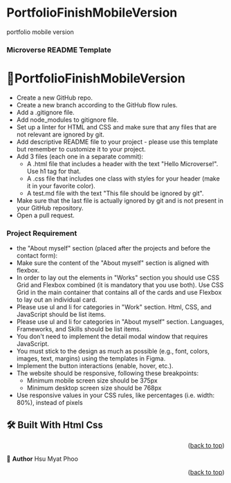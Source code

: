 # PortfolioFinishMobileVersion
portfolio mobile version



<h3><b>Microverse README Template</b></h3>



# 📖PortfolioFinishMobileVersion<a name="about-project"></a>

<ul>
    <li>Create a new GitHub repo.</li>
     <li>Create a new branch according to the GitHub flow rules.</li> 
     <li>Add a .gitignore file.</li>
     <li>Add node_modules to gitignore file.</li>
     <li>Set up a linter for HTML and CSS and make sure that any files that are not relevant are ignored by git.</li>
     <li>Add descriptive README file to your project - please use this template but remember to customize it to your project.</li>
     <li>
        Add 3 files (each one in a separate commit):
         <ul>
             <li> A .html file that includes a header with the text "Hello Microverse!". Use h1 tag for that.</li>
             <li> A .css file that includes one class with styles for your header (make it in your favorite color).</li>
             <li> A test.md file with the text "This file should be ignored by git".</li>
         </ul>
     </li>
    <li>Make sure that the last file is actually ignored by git and is not present in your GitHub repository.</li>
    <li>Open a pull request.</li>
</ul>


<h3>Project Requirement</h3>
<ul>
    <li>the "About myself" section (placed after the projects and before the contact form):</li>
    <li>Make sure the content of the "About myself" section is aligned with flexbox.</li>
    <li>In order to lay out the elements in "Works" section you should use CSS Grid and Flexbox combined (it is mandatory that you use both). Use CSS Grid in the main container that contains all of the cards and use Flexbox to lay out an individual card.</li>
    <li>Please use ul and li for categories in "Work" section. Html, CSS, and JavaScript should be list items.</li>
    <li>Please use ul and li for categories in "About myself" section. Languages, Frameworks, and Skills should be list items.</li>
    <li>You don't need to implement the detail modal window that requires JavaScript.</li>
    <li>You must stick to the design as much as possible (e.g., font, colors, images, text, margins) using the templates in Figma.</li>
    <li>Implement the button interactions (enable, hover, etc.).</li>
    <li>The website should be responsive, following these breakpoints:
        <ul>
            <li> Minimum mobile screen size should be 375px</li>
            <li>Minimum desktop screen size should be 768px</li>
        </ul>
    </li>
    <li>Use responsive values in your CSS rules, like percentages (i.e. width: 80%), instead of pixels</li>
</ul>



## 🛠 Built With <a name="built-with">Html Css </a>


<p align="right">(<a href="#readme-top">back to top</a>)</p>

<!-- AUTHORS -->
👤 **Author** Hsu Myat Phoo

<p align="right">(<a href="#readme-top">back to top</a>)</p>


